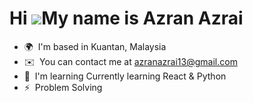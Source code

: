Hi ![](https://user-images.githubusercontent.com/18350557/176309783-0785949b-9127-417c-8b55-ab5a4333674e.gif)My name is Azran Azrai
===================================================================================================================================

*   🌍  I'm based in Kuantan, Malaysia
*   ✉️  You can contact me at [azranazrai13@gmail.com](mailto:azranazrai13@gmail.com)
*   🧠  I'm learning Currently learning React & Python
*   ⚡  Problem Solving
  
                    
                 
               
